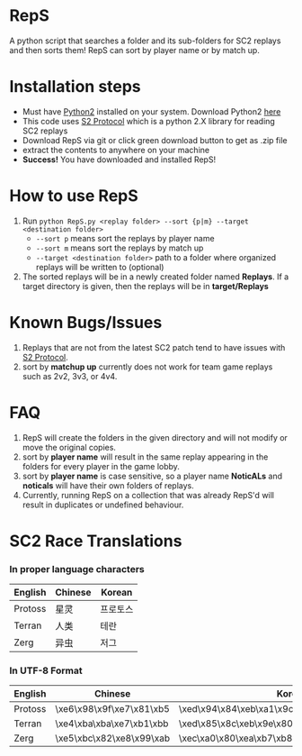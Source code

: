 # RepS
A python script that searches a folder and its sub-folders for SC2 replays and then sorts them!
RepS can sort by player name or by match up.

# Installation steps
* Must have [Python2](https://www.python.org/downloads/) installed on your system. Download Python2 [here](https://www.python.org/downloads/)
* This code uses [S2 Protocol](https://github.com/Blizzard/s2protocol) which is a python 2.X library for reading SC2 replays
* Download RepS via git or click green download button to get as .zip file
* extract the contents to anywhere on your machine
* __Success!__ You have downloaded and installed RepS!

# How to use RepS
1. Run `python RepS.py <replay folder> --sort {p|m} --target <destination folder>`
    - `--sort p` means sort the replays by player name
    - `--sort m` means sort the replays by match up
    - `--target <destination folder>` path to a folder where organized replays will be written to (optional)
2. The sorted replays will be in a newly created folder named **Replays**. If a target directory is given, then the replays will be in **target/Replays**

# Known Bugs/Issues
1. Replays that are not from the latest SC2 patch tend to have issues with [S2 Protocol](https://github.com/Blizzard/s2protocol).
2. sort by **matchup up** currently does not work for team game replays such as 2v2, 3v3, or 4v4.

# FAQ
1. RepS will create the folders in the given directory and will not modify or move the original copies.
2. sort by **player name** will result in the same replay appearing in the folders for every player in the game lobby.
3. sort by **player name** is case sensitive, so a player name __NoticALs__ and __noticals__ will have their own folders of replays.
4. Currently, running RepS on a collection that was already RepS'd will result in duplicates or undefined behaviour.

# SC2 Race Translations

### In proper language characters
| English | Chinese | Korean   |
|---------|---------|----------|
| Protoss | 星灵    | 프로토스 |
| Terran  | 人类    |     테란 |
| Zerg    | 异虫    | 저그     |

### In UTF-8 Format
| English | Chinese                  | Korean                                           |
|---------|--------------------------|--------------------------------------------------|
| Protoss | \xe6\x98\x9f\xe7\x81\xb5 | \xed\x94\x84\xeb\xa1\x9c\xed\x86\xa0\xec\x8a\xa4 |
| Terran  | \xe4\xba\xba\xe7\xb1\xbb |                         \xed\x85\x8c\xeb\x9e\x80 |
| Zerg    | \xe5\xbc\x82\xe8\x99\xab | \xec\xa0\x80\xea\xb7\xb8                         |